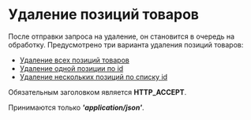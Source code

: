 # Удаление позиций товаров

После отправки запроса на удаление, он становится в очередь на обработку. Предусмотрено три варианта удаления позиций товаров:

+ [Удаление всех позиций товаров](delete/all.md)
+ [Удаление одной позиции по id](delete/one.md)
+ [Удаление нескольких позиций по списку id](delete/list.md)

Обязательным заголовком является __HTTP_ACCEPT__.

Принимаются только ___'application/json'___.
